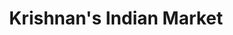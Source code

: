 ---
title: "Krishnan's Indian Market"
url: /state-college/krishnans-indian-market/
shop: Gemüse & Obst
---
